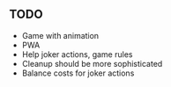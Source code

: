 ## TODO

* Game with animation
* PWA
* Help joker actions, game rules
* Cleanup should be more sophisticated
* Balance costs for joker actions
